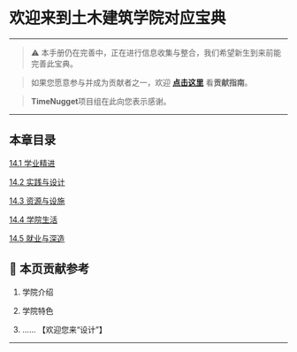 # 欢迎来到土木建筑学院对应宝典

---

> ⚠️ 本手册仍在完善中，正在进行信息收集与整合，我们希望新生到来前能完善此宝典。  

> 如果您愿意参与并成为贡献者之一，欢迎 **[点击这里](/CONTRIBUTING.md)** 看**贡献指南**。

> **TimeNugget**项目组在此向您表示感谢。

---

## 本章目录

[14.1 学业精进](/SurvivalManual/ujn/Second/14/one.md)

[14.2 实践与设计](/SurvivalManual/ujn/Second/14/two.md)

[14.3 资源与设施](/SurvivalManual/ujn/Second/14/three.md)

[14.4 学院生活](/SurvivalManual/ujn/Second/14/four.md)

[14.5 就业与深造](/SurvivalManual/ujn/Second/14/five.md)

## 📌 本页贡献参考

1. 学院介绍  

2. 学院特色  

3. ……  【欢迎您来“设计”】

---
